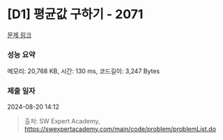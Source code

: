 # [D1] 평균값 구하기 - 2071 

[문제 링크](https://swexpertacademy.com/main/code/problem/problemDetail.do?contestProbId=AV5QRnJqA5cDFAUq) 

### 성능 요약

메모리: 20,768 KB, 시간: 130 ms, 코드길이: 3,247 Bytes

### 제출 일자

2024-08-20 14:12



> 출처: SW Expert Academy, https://swexpertacademy.com/main/code/problem/problemList.do